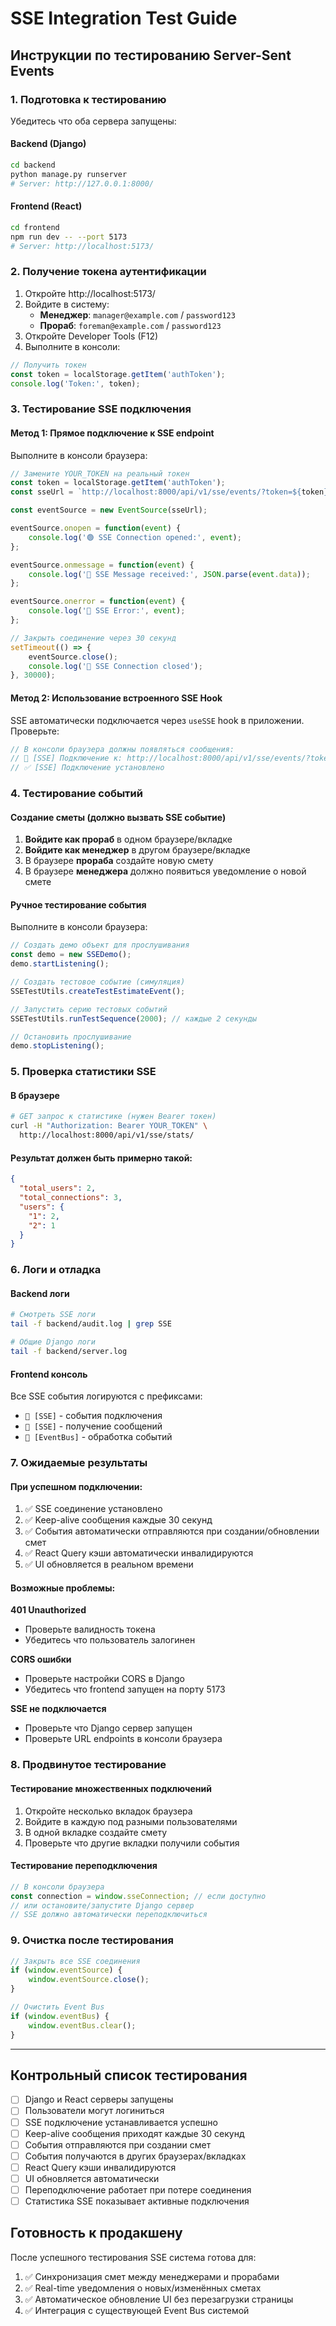 # SSE Integration Test Guide

## Инструкции по тестированию Server-Sent Events

### 1. Подготовка к тестированию

Убедитесь что оба сервера запущены:

#### Backend (Django)
```bash
cd backend
python manage.py runserver
# Server: http://127.0.0.1:8000/
```

#### Frontend (React)
```bash
cd frontend
npm run dev -- --port 5173
# Server: http://localhost:5173/
```

### 2. Получение токена аутентификации

1. Откройте http://localhost:5173/
2. Войдите в систему:
   - **Менеджер**: `manager@example.com` / `password123`
   - **Прораб**: `foreman@example.com` / `password123`
3. Откройте Developer Tools (F12)
4. Выполните в консоли:
```javascript
// Получить токен
const token = localStorage.getItem('authToken');
console.log('Token:', token);
```

### 3. Тестирование SSE подключения

#### Метод 1: Прямое подключение к SSE endpoint

Выполните в консоли браузера:
```javascript
// Замените YOUR_TOKEN на реальный токен
const token = localStorage.getItem('authToken');
const sseUrl = `http://localhost:8000/api/v1/sse/events/?token=${token}`;

const eventSource = new EventSource(sseUrl);

eventSource.onopen = function(event) {
    console.log('🟢 SSE Connection opened:', event);
};

eventSource.onmessage = function(event) {
    console.log('📨 SSE Message received:', JSON.parse(event.data));
};

eventSource.onerror = function(event) {
    console.log('🔴 SSE Error:', event);
};

// Закрыть соединение через 30 секунд
setTimeout(() => {
    eventSource.close();
    console.log('🔌 SSE Connection closed');
}, 30000);
```

#### Метод 2: Использование встроенного SSE Hook

SSE автоматически подключается через `useSSE` hook в приложении. Проверьте:

```javascript
// В консоли браузера должны появляться сообщения:
// 🔌 [SSE] Подключение к: http://localhost:8000/api/v1/sse/events/?token=...
// ✅ [SSE] Подключение установлено
```

### 4. Тестирование событий

#### Создание сметы (должно вызвать SSE событие)

1. **Войдите как прораб** в одном браузере/вкладке
2. **Войдите как менеджер** в другом браузере/вкладке 
3. В браузере **прораба** создайте новую смету
4. В браузере **менеджера** должно появиться уведомление о новой смете

#### Ручное тестирование события

Выполните в консоли браузера:
```javascript
// Создать демо объект для прослушивания
const demo = new SSEDemo();
demo.startListening();

// Создать тестовое событие (симуляция)
SSETestUtils.createTestEstimateEvent();

// Запустить серию тестовых событий
SSETestUtils.runTestSequence(2000); // каждые 2 секунды

// Остановить прослушивание
demo.stopListening();
```

### 5. Проверка статистики SSE

#### В браузере
```bash
# GET запрос к статистике (нужен Bearer токен)
curl -H "Authorization: Bearer YOUR_TOKEN" \
  http://localhost:8000/api/v1/sse/stats/
```

#### Результат должен быть примерно такой:
```json
{
  "total_users": 2,
  "total_connections": 3,
  "users": {
    "1": 2,
    "2": 1
  }
}
```

### 6. Логи и отладка

#### Backend логи
```bash
# Смотреть SSE логи
tail -f backend/audit.log | grep SSE

# Общие Django логи
tail -f backend/server.log
```

#### Frontend консоль
Все SSE события логируются с префиксами:
- `🔌 [SSE]` - события подключения
- `📨 [SSE]` - получение сообщений
- `🚌 [EventBus]` - обработка событий

### 7. Ожидаемые результаты

#### При успешном подключении:
1. ✅ SSE соединение установлено
2. ✅ Keep-alive сообщения каждые 30 секунд
3. ✅ События автоматически отправляются при создании/обновлении смет
4. ✅ React Query кэши автоматически инвалидируются
5. ✅ UI обновляется в реальном времени

#### Возможные проблемы:

**401 Unauthorized**
- Проверьте валидность токена
- Убедитесь что пользователь залогинен

**CORS ошибки**
- Проверьте настройки CORS в Django
- Убедитесь что frontend запущен на порту 5173

**SSE не подключается**
- Проверьте что Django сервер запущен
- Проверьте URL endpoints в консоли браузера

### 8. Продвинутое тестирование

#### Тестирование множественных подключений

1. Откройте несколько вкладок браузера
2. Войдите в каждую под разными пользователями
3. В одной вкладке создайте смету
4. Проверьте что другие вкладки получили события

#### Тестирование переподключения

```javascript
// В консоли браузера
const connection = window.sseConnection; // если доступно
// или остановите/запустите Django сервер
// SSE должно автоматически переподключиться
```

### 9. Очистка после тестирования

```javascript
// Закрыть все SSE соединения
if (window.eventSource) {
    window.eventSource.close();
}

// Очистить Event Bus
if (window.eventBus) {
    window.eventBus.clear();
}
```

---

## Контрольный список тестирования

- [ ] Django и React серверы запущены
- [ ] Пользователи могут логиниться  
- [ ] SSE подключение устанавливается успешно
- [ ] Keep-alive сообщения приходят каждые 30 секунд
- [ ] События отправляются при создании смет
- [ ] События получаются в других браузерах/вкладках
- [ ] React Query кэши инвалидируются
- [ ] UI обновляется автоматически
- [ ] Переподключение работает при потере соединения
- [ ] Статистика SSE показывает активные подключения

## Готовность к продакшену

После успешного тестирования SSE система готова для:
1. ✅ Синхронизация смет между менеджерами и прорабами
2. ✅ Real-time уведомления о новых/изменённых сметах  
3. ✅ Автоматическое обновление UI без перезагрузки страницы
4. ✅ Интеграция с существующей Event Bus системой